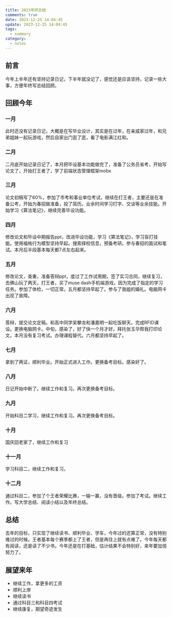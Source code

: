 ```yaml
---
title: 2023年终总结
comments: true
date: 2023-12-25 14:04:45
update: 2023-12-25 14:04:45
tags:
  - summary
category:
  - notes
---
```

## 前言

今年上半年还有坚持记录日记，下半年就没记了，感觉还是应该坚持，记录一些大事，方便年终写总结回顾。

## 回顾今年

### 一月

此时还没有记录日记，大概是在写毕业设计，其实是在过年，在亲戚家过年，和兄弟姐妹一起玩游戏，然后自家出门逛了逛，看了电影满江红和。

### 二月

二月底开始记录日记了，本月把毕设基本功能做完了，准备了公务员省考，开始写论文了，开始打王者了，学了前端状态管理框架mobx

### 三月

论文初稿写了60%，参加了市考和事业单位考试，继续在打王者，主要还是在准备公考，开始为春招做准备，投了简历。业余时间学习打字、交谈等业余技能。开始学习《算法笔记》，继续完善毕设功能。

### 四月

修改论文和毕设中期报告ppt，改进毕设功能，学习《算法笔记》，学习盲打技能。使用福格行为模型坚持早起。搜索择校信息，预备考研。参与春招的面试和笔试。本月后半段基本每天都7点左右起来。

### 五月

修改论文，查重，准备答辩ppt，度过了工作试用期，签了实习合同，继续复习，去佛山玩了两天，打王者，买了muse dash手机端游戏，因为完成了指定的学习任务。参加了体检，一切正常。五月都坚持早起了。参与了我姐的婚礼。电脑网卡出现了故障。

### 六月

答辩，提交论文定稿。和高中同学吴攀龙和潘嘉明一起吃饭聊天。完成RFID课设。更换电脑网卡。中旬，感染了，好了快一个月才好。拜托张玉华帮我打印论文。本月没有复习考试。办理课程替代。六月都坚持早起了。

### 七月

拿到了两证，顺利毕业。开始正式进入工作。更换备考目标。感染好了。

### 八月

日记开始中断了。继续工作和复习。再次更换备考目标。

### 九月

开始科目二学习，继续工作和复习。再次更换备考目标。

### 十月

国庆回老家了，继续工作和复习

### 十一月

学习科目二，继续工作和复习。

### 十二月

通过科目二，参加了个王者荣耀比赛，一输一赢，没有晋级。参加了考试。继续工作。写大学总结、阅读小结以及年终总结。

## 总结

去年的目标，只实现了继续读书、顺利毕业、学车，今年过的还算正常，没有特别难过的时候。王者基本每个赛季都上了王者，但是再往上就有点难了。今年每天都有阅读，还是读了不少书。今年还是在打基础，估计结果不会特别好，来年要加倍努力了。

## 展望来年

- 继续工作，拿更多的工资
- 顺利上岸
- 继续读书
- 通过科目三和科目四考试
- 继续康复，期望奇迹发生